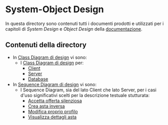 # System-Object Design

In questa directory sono contenuti tutti i documenti prodotti e utilizzati per i capitoli di *System Design* e *Object Design* della [documentazione](../DietiDeals24.pdf).

## Contenuti della directory

- In [Class Diagram di design](./Class%20Diagram%20di%20analisi/) vi sono:
    - I [Class Diagram di design](./Class%20Diagram%20di%20design/) per:
        - [Client](./Class%20Diagram%20di%20design/Class%20Diagram%20di%20design%20del%20client.plantuml)
        - [Server](./Class%20Diagram%20di%20design/Class%20Diagram%20di%20design%20del%20server.plantuml)
        - [Database](./Class%20Diagram%20di%20design/Database/)
- In [Sequence Diagram di design](./Sequence%20Diagram%20di%20design/) vi sono:
    - I Sequence Diagram, sia del lato Client che lato Server, per i casi d'uso significativi scelti per la descrizione testuale stutturata:
        - [Accetta offerta silenziosa](./Sequence%20Diagram%20di%20design/Sequence%20Diagram%20di%20design%20-%20Accetta%20offerta%20silenziosa/)
        - [Crea asta inversa](./Sequence%20Diagram%20di%20design/Sequence%20Diagram%20di%20design%20-%20Crea%20asta%20inversa/)
        - [Modifica proprio profilo](./Sequence%20Diagram%20di%20design/Sequence%20Diagram%20di%20design%20-%20Modifica%20proprio%20profilo/)
        - [Visualizza dettagli asta](./Sequence%20Diagram%20di%20design/Sequence%20Diagram%20di%20design%20-%20Visualizza%20dettagli%20asta/)
